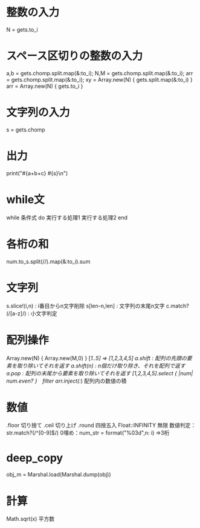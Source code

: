 # 整数の入力
N = gets.to_i
# スペース区切りの整数の入力
a,b = gets.chomp.split.map(&:to_i);
N,M = gets.chomp.split.map(&:to_i);
arr = gets.chomp.split.map(&:to_i);
xy = Array.new(N) { gets.split.map(&:to_i) }
arr = Array.new(N) { gets.to_i }
# 文字列の入力
s = gets.chomp
# 出力
print("#{a+b+c} #{s}\n")
# while文
while 条件式 do
  実行する処理1
  実行する処理2
end
# 各桁の和
num.to_s.split(//).map(&:to_i).sum
# 文字列
s.slice!(i,n) : i番目からn文字削除
s[len-n,len] : 文字列の末尾n文字
c.match?(/[a-z]/) : 小文字判定
# 配列操作
Array.new(N) { Array.new(M,0) }
[*1..5] => [1,2,3,4,5]
a.shift : 配列の先頭の要素を取り除いてそれを返す
a.shift(n) : n個だけ取り除き、それを配列で返す
a.pop   : 配列の末尾から要素を取り除いてそれを返す
[1,2,3,4,5].select { |num| num.even? }　filter
arr.inject(:*) 配列内の数値の積
# 数値
.floor 切り捨て
.ceil  切り上げ
.round 四捨五入
Float::INFINITY 無限
数値判定：str.match?(/^[0-9]$/)
0埋め：num_str = format("%03<n>d",n: i) =>3桁
# deep_copy
obj_m = Marshal.load(Marshal.dump(obj))
# 計算
Math.sqrt(x) 平方数